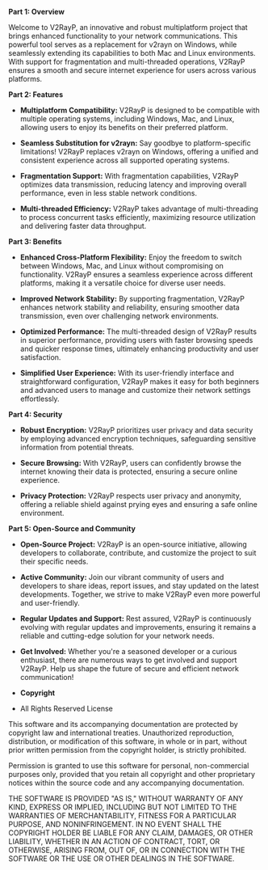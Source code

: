 **Part 1: Overview**

Welcome to V2RayP, an innovative and robust multiplatform project that brings enhanced functionality to your network communications. This powerful tool serves as a replacement for v2rayn on Windows, while seamlessly extending its capabilities to both Mac and Linux environments. With support for fragmentation and multi-threaded operations, V2RayP ensures a smooth and secure internet experience for users across various platforms.

**Part 2: Features**

- **Multiplatform Compatibility:** V2RayP is designed to be compatible with multiple operating systems, including Windows, Mac, and Linux, allowing users to enjoy its benefits on their preferred platform.

- **Seamless Substitution for v2rayn:** Say goodbye to platform-specific limitations! V2RayP replaces v2rayn on Windows, offering a unified and consistent experience across all supported operating systems.

- **Fragmentation Support:** With fragmentation capabilities, V2RayP optimizes data transmission, reducing latency and improving overall performance, even in less stable network conditions.

- **Multi-threaded Efficiency:** V2RayP takes advantage of multi-threading to process concurrent tasks efficiently, maximizing resource utilization and delivering faster data throughput.

**Part 3: Benefits**

- **Enhanced Cross-Platform Flexibility:** Enjoy the freedom to switch between Windows, Mac, and Linux without compromising on functionality. V2RayP ensures a seamless experience across different platforms, making it a versatile choice for diverse user needs.

- **Improved Network Stability:** By supporting fragmentation, V2RayP enhances network stability and reliability, ensuring smoother data transmission, even over challenging network environments.

- **Optimized Performance:** The multi-threaded design of V2RayP results in superior performance, providing users with faster browsing speeds and quicker response times, ultimately enhancing productivity and user satisfaction.

- **Simplified User Experience:** With its user-friendly interface and straightforward configuration, V2RayP makes it easy for both beginners and advanced users to manage and customize their network settings effortlessly.

**Part 4: Security**

- **Robust Encryption:** V2RayP prioritizes user privacy and data security by employing advanced encryption techniques, safeguarding sensitive information from potential threats.

- **Secure Browsing:** With V2RayP, users can confidently browse the internet knowing their data is protected, ensuring a secure online experience.

- **Privacy Protection:** V2RayP respects user privacy and anonymity, offering a reliable shield against prying eyes and ensuring a safe online environment.

**Part 5: Open-Source and Community**

- **Open-Source Project:** V2RayP is an open-source initiative, allowing developers to collaborate, contribute, and customize the project to suit their specific needs.

- **Active Community:** Join our vibrant community of users and developers to share ideas, report issues, and stay updated on the latest developments. Together, we strive to make V2RayP even more powerful and user-friendly.

- **Regular Updates and Support:** Rest assured, V2RayP is continuously evolving with regular updates and improvements, ensuring it remains a reliable and cutting-edge solution for your network needs.

- **Get Involved:** Whether you're a seasoned developer or a curious enthusiast, there are numerous ways to get involved and support V2RayP. Help us shape the future of secure and efficient network communication!

- **Copyright**
- All Rights Reserved License

This software and its accompanying documentation are protected by copyright law and international treaties. Unauthorized reproduction, distribution, or modification of this software, in whole or in part, without prior written permission from the copyright holder, is strictly prohibited.

Permission is granted to use this software for personal, non-commercial purposes only, provided that you retain all copyright and other proprietary notices within the source code and any accompanying documentation.

THE SOFTWARE IS PROVIDED "AS IS," WITHOUT WARRANTY OF ANY KIND, EXPRESS OR IMPLIED, INCLUDING BUT NOT LIMITED TO THE WARRANTIES OF MERCHANTABILITY, FITNESS FOR A PARTICULAR PURPOSE, AND NONINFRINGEMENT. IN NO EVENT SHALL THE COPYRIGHT HOLDER BE LIABLE FOR ANY CLAIM, DAMAGES, OR OTHER LIABILITY, WHETHER IN AN ACTION OF CONTRACT, TORT, OR OTHERWISE, ARISING FROM, OUT OF, OR IN CONNECTION WITH THE SOFTWARE OR THE USE OR OTHER DEALINGS IN THE SOFTWARE.


